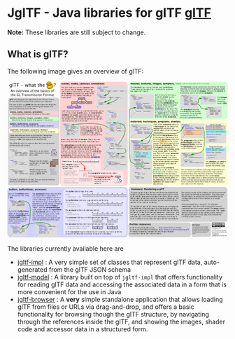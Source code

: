 # JglTF - Java libraries for glTF [glTF](https://github.com/KhronosGroup/glTF/) 

**Note:** These libraries are still subject to change.

## What is glTF?

The following image gives an overview of glTF:

![gltfOverview-0.1.3.png](/images/gltfOverview-0.1.3.png)

The libraries currently available here are

* [jgltf-impl](https://github.com/javagl/JglTF/jgltf-impl) : A very simple
  set of classes that represent glTF data, auto-generated from the glTF
  JSON schema
* [jgltf-model](https://github.com/javagl/JglTF/jgltf-model) : A library
  built on top of `jgltf-impl` that offers functionality for reading 
  glTF data and accessing the associated data in a form that is more
  convenient for the use in Java
* [jgltf-browser](https://github.com/javagl/JglTF/jgltf-browser) : A **very** 
  simple standalone application that allows loading glTF from files
  or URLs via drag-and-drop, and offers a basic functionality for
  browsing though the glTF structure, by navigating through the references
  inside the glTF, and showing the images, shader code and accessor data
  in a structured form.
  
   

